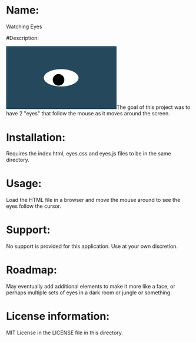 # Name:

Watching Eyes

#Description:

<img src= "oneeye.png" width='300'/>The goal of this project was to have 2 "eyes" that follow the mouse as it moves around the screen.

# Installation:

Requires the index.html, eyes.css and eyes.js files to be in the same directory.

# Usage:

Load the HTML file in a browser and move the mouse around to see the eyes follow the cursor.

# Support:

No support is provided for this application.  Use at your own discretion.

# Roadmap:

May eventually add additional elements to make it more like a face, or perhaps multiple sets of eyes in a dark room or jungle or something.

# License information:

MIT License in the LICENSE file in this directory.